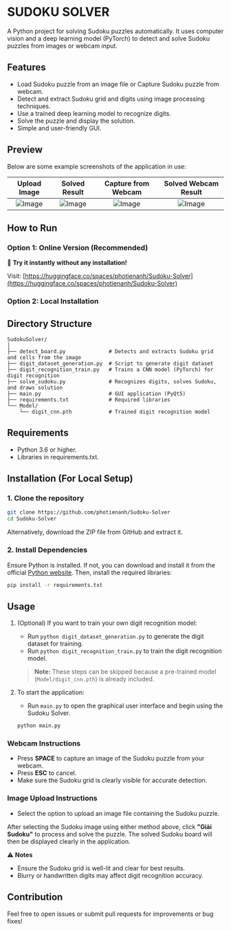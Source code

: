 # SUDOKU SOLVER
A Python project for solving Sudoku puzzles automatically. It uses computer vision and a deep learning model (PyTorch) to detect and solve Sudoku puzzles from images or webcam input.
## Features
- Load Sudoku puzzle from an image file or Capture Sudoku puzzle from webcam.
- Detect and extract Sudoku grid and digits using image processing techniques.
- Use a trained deep learning model to recognize digits.
- Solve the puzzle and display the solution.
- Simple and user-friendly GUI.
## Preview
Below are some example screenshots of the application in use:

| Upload Image | Solved Result | Capture from Webcam | Solved Webcam Result |
|:------------:|:-------------:|:-------------------:|:--------------------:|
| ![Image](https://cdn.anh.moe/f/G6IXpYWn.png-webp) | ![Image](https://cdn.anh.moe/f/Lr5yjM.png-webp) | ![Image](https://cdn.anh.moe/f/xsbnJfZH.png-webp) | ![Image](https://cdn.anh.moe/f/ad1XRo2q.png-webp) |
## How to Run

### Option 1: Online Version (Recommended)
🚀 **Try it instantly without any installation!**

Visit: [https://huggingface.co/spaces/photienanh/Sudoku-Solver](https://huggingface.co/spaces/photienanh/Sudoku-Solver)

### Option 2: Local Installation
## Directory Structure
```
SudokuSolver/
│
├── detect_board.py              # Detects and extracts Sudoku grid and cells from the image
├── digit_dataset_generation.py  # Script to generate digit dataset
├── digit_recognition_train.py   # Trains a CNN model (PyTorch) for digit recognition
├── solve_sudoku.py              # Recognizes digits, solves Sudoku, and draws solution
├── main.py                      # GUI application (PyQt5)
├── requirements.txt             # Required libraries
└── Model/
    └── digit_cnn.pth            # Trained digit recognition model
```
## Requirements
- Python 3.6 or higher.
- Libraries in requirements.txt.
## Installation (For Local Setup)
### 1. Clone the repository
```bash
git clone https://github.com/photienanh/Sudoku-Solver
cd Sudoku-Solver
```
Alternatively, download the ZIP file from GitHub and extract it.
### 2. Install Dependencies
Ensure Python is installed. If not, you can download and install it from the official [Python website](https://www.python.org/downloads/). Then, install the required libraries:
```bash
pip install -r requirements.txt
```
## Usage
1. (Optional) If you want to train your own digit recognition model:
    - Run ```python digit_dataset_generation.py``` to generate the digit dataset for training.
    - Run ```python digit_recognition_train.py``` to train the digit recognition model.
    > **Note:** These steps can be skipped because a pre-trained model (`Model/digit_cnn.pth`) is already included.

2. To start the application:
    - Run `main.py` to open the graphical user interface and begin using the Sudoku Solver.
    ```bash
    python main.py
    ```
### Webcam Instructions
- Press **SPACE** to capture an image of the Sudoku puzzle from your webcam.
- Press **ESC** to cancel.
- Make sure the Sudoku grid is clearly visible for accurate detection.

### Image Upload Instructions
- Select the option to upload an image file containing the Sudoku puzzle.

After selecting the Sudoku image using either method above, click **"Giải Sudoku"** to process and solve the puzzle. The solved Sudoku board will then be displayed clearly in the application.

⚠️ **Notes**
- Ensure the Sudoku grid is well-lit and clear for best results.
- Blurry or handwritten digits may affect digit recognition accuracy.
## Contribution

Feel free to open issues or submit pull requests for improvements or bug fixes!